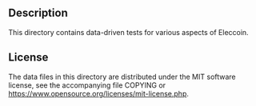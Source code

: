 Description
------------

This directory contains data-driven tests for various aspects of Eleccoin.

License
--------

The data files in this directory are distributed under the MIT software
license, see the accompanying file COPYING or
https://www.opensource.org/licenses/mit-license.php.

